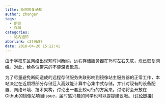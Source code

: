 ```yaml
---
title: 断网恢复通知
author: zhonger
tags:
  - 断网
  - 存储
categories:
  - 站内通知
abbrlink: c2f9b87
date: 2018-04-26 15:22:41
---
```


由于学校东区网络出现短时间断网，远程存储服务器在15时左右失联，现已恢复网络。对此，给各位带来的不便深表歉意。

为了尽量避免断网造成的远程存储服务失联影响到镜像站主服务器的正常工作，本站决定在近期将部分存储迁入高效能计算中心集中式存储，并针对现有的设备配置、网络环境、技术架构，讨论出一套比较可行的方案来。讨论将会开放在Github的镜像站项目issue，届时感兴趣的同学也可以提提建议哦。（[讨论链接](https://github.com/shuopensourcecommunity/mirrors.shuosc.org/issues/23)）